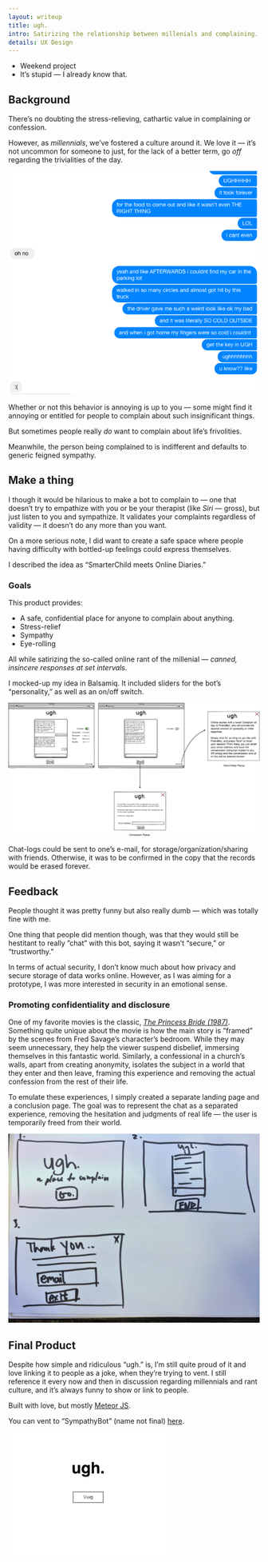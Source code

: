 ```yaml
---
layout: writeup
title: ugh.
intro: Satirizing the relationship between millenials and complaining.
details: UX Design
---
```


- Weekend project
- It’s stupid — I already know that.

## Background

There’s no doubting the stress-relieving, cathartic value in complaining or confession. 

However, as *millennials*, we’ve fostered a culture around it. We love it — it’s not uncommon for someone to just, for the lack of a better term, go *off* regarding the trivialities of the day. 

<img src="/files/ugh_background.png" data-action="zoom">

Whether or not this behavior is annoying is up to you — some might find it annoying or entitled for people to complain about such insignificant things. 

But sometimes people really *do* want to complain about life’s frivolities.

Meanwhile, the person being complained to is indifferent and defaults to generic feigned sympathy. 

## Make a thing

I though it would be hilarious to make a bot to complain to — one that doesn’t try to empathize with you or be your therapist (like *Siri* — gross), but just listen to you and sympathize. It validates your complaints regardless of validity — it doesn’t do any more than you want.

On a more serious note, I did want to create a safe space where people having difficulty with bottled-up feelings could express themselves. 

I described the idea as “SmarterChild meets Online Diaries.” 

### Goals
This product provides: 

- A safe, confidential place for anyone to complain about anything.
- Stress-relief
- Sympathy
- Eye-rolling

All while satirizing the so-called online rant of the millenial — *canned, insincere responses at set intervals*. 

I mocked-up my idea in Balsamiq. It included sliders for the bot’s “personality,” as well as an on/off switch.

<img src="/files/ugh_initial.png" data-action="zoom">

Chat-logs could be sent to one’s e-mail, for storage/organization/sharing with friends. Otherwise, it was to be confirmed in the copy that the records would be erased forever.

## Feedback

People thought it was pretty funny but also really dumb — which was totally fine with me.

One thing that people did mention though, was that they would still be hestitant to really ”chat” with this bot, saying it wasn’t “secure,” or “trustworthy.” 

In terms of actual security, I don’t know much about how privacy and secure storage of data works online. However, as I was aiming for a prototype, I was more interested in security in an emotional sense. 

### Promoting confidentiality and disclosure

One of my favorite movies is the classic, [*The Princess Bride (1987)*](http://www.imdb.com/title/tt0093779/). Something quite unique about the movie is how the main story is “framed” by the scenes from Fred Savage’s character’s bedroom. While they may seem unnecessary, they help the viewer suspend disbelief, immersing themselves in this fantastic world. Similarly, a confessional in a church’s walls, apart from creating anonymity, isolates the subject in a world that they enter and then leave, framing this experience and removing the actual confession from the rest of their life.

To emulate these experiences, I simply created a separate landing page and a conclusion page. The goal was to represent the chat as a separated experience, removing the hesitation and judgments of real life — the user is temporarily freed from their world. 

<img src="/files/ugh_landing_end.png" data-action="zoom">


## Final Product

Despite how simple and ridiculous “ugh.” is, I’m still quite proud of it and love linking it to people as a joke, when they’re trying to vent. I still reference it every now and then in discussion regarding millennials and rant culture, and it’s always funny to show or link to people. 

Built with love, but mostly <a href='https://www.meteor.com/'>Meteor JS</a>. 

You can vent to “SympathyBot” (name not final) <a href='/ugh' target='_blank'>here</a>.

<img src="/files/ugh_example_2.gif" data-action="zoom">



































